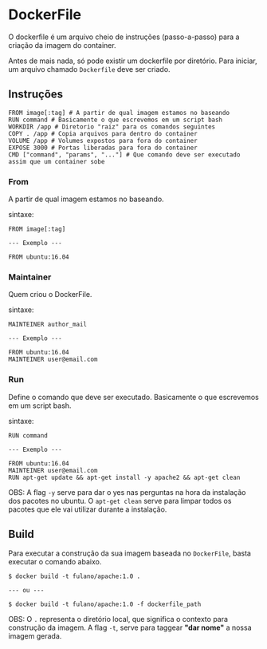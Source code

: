# DockerFile

O dockerfile é um arquivo cheio de instruções (passo-a-passo) para a criação da imagem do container.

Antes de mais nada, só pode existir um dockerfile por diretório. Para iniciar, um arquivo chamado `Dockerfile` deve ser criado.

## Instruções

```
FROM image[:tag] # A partir de qual imagem estamos no baseando
RUN command # Basicamente o que escrevemos em um script bash
WORKDIR /app # Diretorio "raiz" para os comandos seguintes
COPY . /app # Copia arquivos para dentro do container
VOLUME /app # Volumes expostos para fora do container
EXPOSE 3000 # Portas liberadas para fora do container
CMD ["command", "params", "..."] # Que comando deve ser executado assim que um container sobe
```

### From  
A partir de qual imagem estamos no baseando.

sintaxe:

```
FROM image[:tag]

--- Exemplo ---

FROM ubuntu:16.04
```

### Maintainer  
Quem criou o DockerFile.

sintaxe:

```
MAINTEINER author_mail

--- Exemplo ---

FROM ubuntu:16.04
MAINTEINER user@email.com
```

### Run  
Define o comando que deve ser executado. Basicamente o que escrevemos em um script bash.

sintaxe:

```
RUN command

--- Exemplo ---

FROM ubuntu:16.04
MAINTEINER user@email.com
RUN apt-get update && apt-get install -y apache2 && apt-get clean
```

OBS: A flag `-y` serve para dar o yes nas perguntas na hora da instalação dos pacotes no ubuntu. O `apt-get clean` serve para limpar todos os pacotes que ele vai utilizar durante a instalação.

## Build

Para executar a construção da sua imagem baseada no `DockerFile`, basta executar o comando abaixo.

```
$ docker build -t fulano/apache:1.0 .

--- ou ---

$ docker build -t fulano/apache:1.0 -f dockerfile_path
```

OBS: O `.` representa o diretório local, que significa o contexto para construção da imagem. A flag `-t`, serve para taggear **"dar nome"** a nossa imagem gerada.

